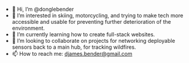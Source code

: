 - 👋 Hi, I’m @donglebender
- 👀 I’m interested in skiing, motorcycling, and trying to make tech more accessible and usable for preventing further deterioration of the environment.
- 🌱 I’m currently learning how to create full-stack websites.
- 💞️ I’m looking to collaborate on projects for networking deployable sensors back to a main hub, for tracking wildfires.
- 📫 How to reach me: djames.bender@gmail.com

<!---
donglebender/donglebender is a ✨ special ✨ repository because its `README.md` (this file) appears on your GitHub profile.
You can click the Preview link to take a look at your changes.
--->

